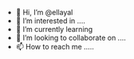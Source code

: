 - 👋 Hi, I’m @ellayal 
- 👀 I’m interested in ....
- 🌱 I’m currently learning 
- 💞️ I’m looking to collaborate on ....
- 📫 How to reach me .....

<!---
ellayal/ellayal is a ✨ special ✨ repository because its `README.md` (this file) appears on your GitHub profile.
You can click the Preview link to take a look at your changes.
--->
